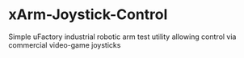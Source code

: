 # xArm-Joystick-Control
Simple uFactory industrial robotic arm test utility allowing control via commercial video-game joysticks
